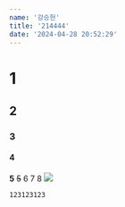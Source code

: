 ```yaml
---
name: '강승헌'
title: '214444'
date: '2024-04-28 20:52:29'
---
```

# 1
## 2
### 3
#### 4
**5**
~~5~~
6
7
8
![](https://firebasestorage.googleapis.com/v0/b/devote-2cce5.appspot.com/o/images%2F2cafec32-0b44-4469-82af-8921d1d45b83.png?alt=media&token=9cf7a860-a820-43c4-9284-5eee67f44022)

```
123123123
```